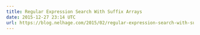 ```yaml
---
title: Regular Expression Search With Suffix Arrays
date: 2015-12-27 23:14 UTC
url: https://blog.nelhage.com/2015/02/regular-expression-search-with-suffix-arrays/
---
```


